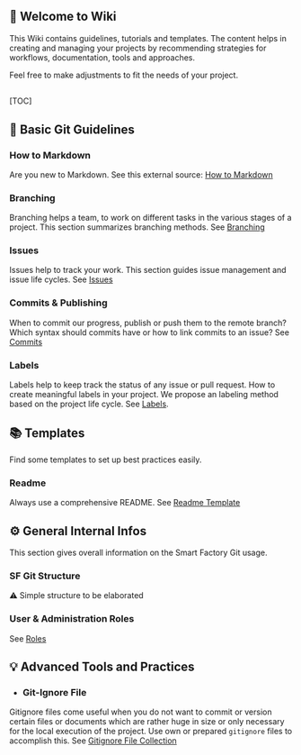 ## 📜 Welcome to Wiki

This Wiki contains guidelines, tutorials and templates. 
The content helps in creating and managing your projects by recommending strategies for workflows, documentation, tools and approaches.

Feel free to make adjustments to fit the needs of your project.
##
[TOC]

## 📖 Basic Git Guidelines 

### How to Markdown

Are you new to Markdown. 
See this external source: [How to Markdown](https://www.markdownguide.org/basic-syntax/)

### Branching

Branching helps a team, to work on different tasks in the various stages of a project. This section summarizes branching methods. See [Branching](branching.md)

### Issues

Issues help to track your work. This section guides issue management and issue life cycles. See [Issues](issues.md)

### Commits & Publishing

When to commit our progress, publish or push them to the remote branch? Which syntax should commits have or how to link commits to an issue? See [Commits](commits.md)

### Labels

Labels help to keep track the status of any issue or pull request. How to create meaningful labels in your project. We propose an labeling method based on the project life cycle. See [Labels](labels.md).  

## 📚 Templates

Find some templates to set up best practices easily.

### Readme

Always use a comprehensive README. See [Readme Template](template_readme.md)

## ⚙️ General Internal Infos <a name = "general_infos"></a> 

This section gives overall information on the Smart Factory Git usage.
 
### SF Git Structure
⚠️ Simple structure to be elaborated 

### User & Administration Roles
See [Roles](rollen.md)

## 💡 Advanced Tools and Practices

* ### Git-Ignore File
Gitignore files come useful when you do not want to commit or version certain files or documents which are rather huge in size or only necessary for the local execution of the project. Use own or prepared `gitignore` files to accomplish this. See [Gitignore File Collection](https://github.com/github/gitignore)
